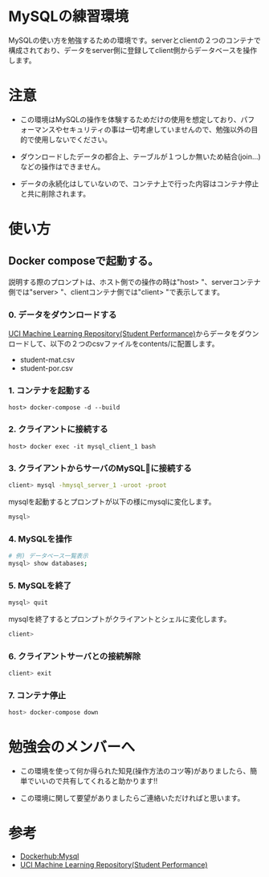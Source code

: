# MySQLの練習環境
MySQLの使い方を勉強するための環境です。serverとclientの２つのコンテナで構成されており、データをserver側に登録してclient側からデータベースを操作します。


# 注意

- この環境はMySQLの操作を体験するためだけの使用を想定しており、パフォーマンスやセキュリティの事は一切考慮していませんので、勉強以外の目的で使用しないでください。

- ダウンロードしたデータの都合上、テーブルが１つしか無いため結合(join...)などの操作はできません。

- データの永続化はしていないので、コンテナ上で行った内容はコンテナ停止と共に削除されます。

# 使い方

## Docker composeで起動する。

説明する際のプロンプトは、ホスト側での操作の時は"host> "、serverコンテナ側では"server> "、clientコンテナ側では"client> "で表示してます。

### 0. データをダウンロードする
[UCI Machine Learning Repository(Student Performance)](https://archive.ics.uci.edu/ml/datasets/Student+Performance)からデータをダウンロードして、以下の２つのcsvファイルをcontents/に配置します。

- student-mat.csv
- student-por.csv

### 1. コンテナを起動する
```base
host> docker-compose -d --build
```

### 2. クライアントに接続する
```base
host> docker exec -it mysql_client_1 bash
```

### 3. クライアントからサーバのMySQLに接続する
```bash
client> mysql -hmysql_server_1 -uroot -proot
```
mysqlを起動するとプロンプトが以下の様にmysqlに変化します。

```bash
mysql> 
```

### 4. MySQLを操作
```bash
# 例) データベース一覧表示
mysql> show databases;
```

### 5. MySQLを終了
```bash
mysql> quit
```
mysqlを終了するとプロンプトがクライアントとシェルに変化します。
```bash
client>
```

### 6. クライアントサーバとの接続解除
```bash
client> exit
```

### 7. コンテナ停止
```bash
host> docker-compose down
```

# 勉強会のメンバーへ

- この環境を使って何か得られた知見(操作方法のコツ等)がありましたら、簡単でいいので共有してくれると助かります!!

- この環境に関して要望がありましたらご連絡いただければと思います。

# 参考
- [Dockerhub:Mysql](https://hub.docker.com/_/mysql)
- [UCI Machine Learning Repository(Student Performance)](https://archive.ics.uci.edu/ml/datasets/Student+Performance)